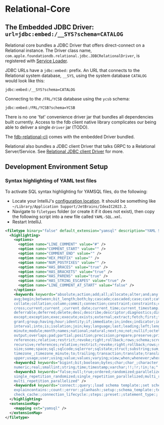 # Relational-Core

## <a name="embedded"></a>The Embedded JDBC Driver: `url=jdbc:embed:/__SYS?schema=CATALOG`
Relational core bundles a JDBC Driver that offers direct-connect on a Relational instance.
The Driver class name, `com.apple.foundationdb.relational.jdbc.JDBCRelationalDriver`, is registered with
[Service Loader](https://docs.oracle.com/javase/8/docs/api/java/util/ServiceLoader.html).

JDBC URLs have a `jdbc:embed:` prefix. An URL that connects to the Relational
system database, `__SYS`, using the system database `CATALOG` would look like this:
```
jdbc:embed:/__SYS?schema=CATALOG
```
Connecting to the `/FRL/YCSB` database using the `ycsb` schema:
```
jdbc:embed:/FRL/YCSB?schema=YCSB
```

There is no one 'fat' convenience driver jar that bundles all dependencies built
currently. Access to the fdb client native library complicates our being able to
deliver a single `driver` jar (TODO).

The [fdb-relational-cli](../fdb-relational-cli/README.md) comes with the embedded Driver bundled.

Relational also bundles a JDBC client Driver that talks GRPC to a Relational
Server/Service. See [Relational JDBC client Driver](../fdb-relational-jdbc/README.md)
for more.

## Development Environment Setup

### Syntax highlighting of YAML test files ###
To activate SQL syntax highlighting for YAMSQL files, do the following:
- Locate your IntelliJ's [configuration location](https://www.jetbrains.com/help/idea/directories-used-by-the-ide-to-store-settings-caches-plugins-and-logs.html#config-directory). It should be
  something like `~/Library/Application Support/JetBrains/IdeaIC2023.2`.
- Navigate to `filetypes` folder (or create it if it does not exist), then copy the following script into a new file called `YAML-SQL.xml`.
- Restart IntelliJ.

```xml
<filetype binary="false" default_extension="yamsql" description="YAML SQL Test files (syntax highlighting only)" name="YAML-SQL">
  <highlighting>
    <options>
      <option name="LINE_COMMENT" value="#" />
      <option name="COMMENT_START" value="" />
      <option name="COMMENT_END" value="" />
      <option name="HEX_PREFIX" value="" />
      <option name="NUM_POSTFIXES" value="" />
      <option name="HAS_BRACES" value="true" />
      <option name="HAS_BRACKETS" value="true" />
      <option name="HAS_PARENS" value="true" />
      <option name="HAS_STRING_ESCAPES" value="true" />
      <option name="LINE_COMMENT_AT_START" value="false" />
    </options>
    <keywords keywords="absolute;action;add;all;allocate;alter;and;any;are;array;as;asc;assertion;at;authorization;
    avg;begin;between;bit_length;both;by;cascade;cascaded;case;cast;catalog;character_length;check;close;coalesce;
    collate;collation;column;commit;connection;constraint;constraints;continue;convert;corresponding;count;create;
    cross;current;current_;current_date;current_time;current_timestamp;cursor;database;day;deallocate;declare;default;
    deferrable;deferred;delete;desc;describe;descriptor;diagnostics;disconnect;distinct;domain;drop;else;end;escape;
    except;exception;exec;execute;exists;external;extract;fetch;first;for;foreign;found;from;full;get;global;go;goto;
    grant;group;having;hour;identity;if;immediate;in;index;indicator;initially;inner;input;insensitive;insert;intersect;
    interval;into;is;isolation;join;key;language;last;leading;left;length;level;like;limit;local;lower;match;max;min;
    minute;module;month;names;national;natural;next;no;not;nullif;octet_length;of;on;only;open;option;or;order;outer;
    output;overlaps;pad;partial;position;precision;prepare;preserve;primary;prior;privileges;procedure;public;read;
    references;relative;restrict;revoke;right;rollback;rows;schema;scroll;second;section;select;session;session_;set;
    recursive;references;relative;restrict;revoke;right;rollback;rows;schema;scroll;second;section;select;session;session_;set;
    size;some;space;sql;sqlcode;sqlerror;sqlstate;struct;substring;sum;system_user;table;template;temporary;then;
    timezone_;timezone_minute;to;trailing;transaction;translate;translation;trim;type;union;unique;unknown;update;
    upper;usage;user;using;value;values;varying;view;when;whenever;where;with;work;write;year;zone" ignore_case="true" />
    <keywords2 keywords="bigint;bit;boolean;bytes;char;char_;character;date;dec;decimal;double;float;int;integer;nchar;
    numeric;real;smallint;string;time;timestamp;varchar;!!;!r;!in;!a;" />
    <keywords3 keywords="false;null;true;ordered;randomized;parallelized;test;block;single_repetition_ordered;
    single_repetition_randomized;single_repetition_parallelized;multi_repetition_ordered;multi_repetition_randomized;
    multi_repetition_parallelized" />
    <keywords4 keywords="connect:;query:;load schema template:;set schema state:;result:;unorderedresult:;explain:;
    explaincontains:;count:;error:;planhash:;setup:;schema_template:;test_block:;options:;tests:;mode:;repetition:;seed:;
    check_cache:;connection_lifecycle:;steps:;preset:;statement_type:;!r;!in;!a;" />
  </highlighting>
  <extensionMap>
    <mapping ext="yamsql" />
  </extensionMap>
</filetype>
```
